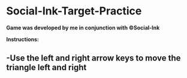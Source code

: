# Social-Ink-Target-Practice

**Game was developed by me in conjunction with &copy;Social-Ink**

**Instructions:**

-Use the left and right arrow keys to move the triangle left and right
-
